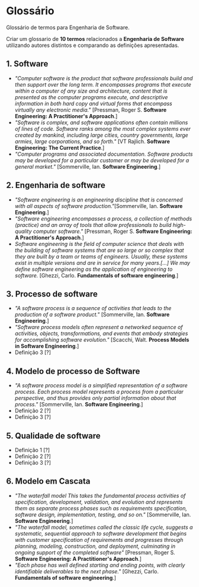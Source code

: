 # Glossário

Glossário de termos para Engenharia de Software.

Criar um glossario de **10 termos** relacionados a **Engenharia de Software** utilizando autores distintos e comparando as definições apresentadas.

## 1. Software
- *"Computer software is the product that software professionals build and then support over the long term. It encompasses programs that execute within a computer of any size and architecture, content that is presented as the computer programs execute, and descriptive information in both hard copy and virtual forms that encompass virtually any electronic media."* [Pressman, Roger S. **Software Engineering: A Practitioner's Approach**.]
- *"Software is complex, and software applications often contain millions of lines of code. Software ranks among the most complex systems ever created by mankind, including large cities, country governments, large armies, large corporations, and so forth."* [VT Rajlich. **Software Engineering: The Current Practice**.]
- *"Computer programs and associated documentation. Software products may be developed for a particular customer or may be developed for a general market."* [Sommerville, Ian. **Software Engineering**.]

## 2. Engenharia de software
- *"Software engineering is an engineering discipline that is concerned with all aspects of software production."*[Sommerville, Ian. **Software Engineering**.]
- *"Software engineering encompasses a process, a collection of methods (practice) and an array of tools that allow professionals to build high-quality computer software."* [Pressman, Roger S. **Software Engineering: A Practitioner's Approach**.]
- *Software engineering is the field of computer science that deals with the building of software systems that are so large or so complex that they are built by a team or teams of engineers. Usually, these systems exist in multiple versions and are in service for many years.[...] We may define software engineering as the application of engineering to software.*  [Ghezzi, Carlo. **Fundamentals of software engineering**.]

## 3. Processo de software
- *"A software process is a sequence of activities that leads to the production of a software product."* [Sommerville, Ian. **Software Engineering**.]
- *"Software process models often represent a networked sequence of activities, objects, transformations, and events that embody strategies for accomplishing software evolution."* [Scacchi, Walt. **Process Models in Software Engineering**.]
- Definição 3 [?]
 
## 4. Modelo de processo de Software
- *"A software process model is a simplified representation of a software process. Each process model represents a process from a particular perspective, and thus provides only partial information about that process."* [Sommerville, Ian. **Software Engineering**.]
- Definição 2 [?]
- Definição 3 [?]

## 5. Qualidade de software
- Definição 1 [?]
- Definição 2 [?]
- Definição 3 [?]

## 6. Modelo em Cascata
- *"The waterfall model This takes the fundamental process activities of specification, development, validation, and evolution and represents them as separate process phases such as requirements specification, software design, implementation, testing, and so on."* [Sommerville, Ian. **Software Engineering**.]
- *"The waterfall model, sometimes called the classic life cycle, suggests a systematic, sequential approach to software development that begins with customer specification of requirements and progresses through planning, modeling, construction, and deployment, culminating in ongoing support of the completed software"* [Pressman, Roger S. **Software Engineering: A Practitioner's Approach**.]
- *"Each phase has well defined starting and ending points, with clearly identifiable deliverables to the next phase."* [Ghezzi, Carlo. **Fundamentals of software engineering**.]